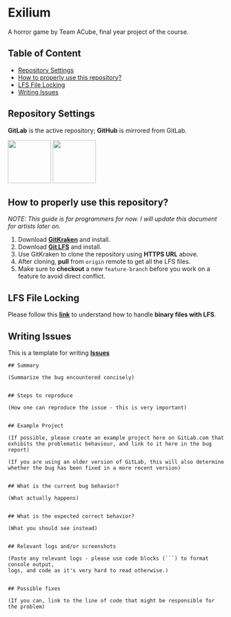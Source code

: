 # Exilium
A horror game by Team ACube, final year project of the course.

## Table of Content
* [Repository Settings](https://gitlab.com/TeamACube/Exilium/blob/master/README.md#repository-settings)
* [How to properly use this repository?](https://gitlab.com/TeamACube/Exilium/blob/master/README.md#how-to-properly-use-this-repository)
* [LFS File Locking](https://gitlab.com/TeamACube/Exilium/blob/master/README.md#lfs-file-locking)
* [Writing Issues](https://gitlab.com/TeamACube/Exilium/blob/master/README.md#writing-issues)

## Repository Settings
**GitLab** is the active repository; **GitHub** is mirrored from GitLab.

[<img src="https://drive.google.com/uc?export=download&id=1iHP-Mri5FMRWEY3OYEb_NG60TKcbB_V2" width="100" height="100" />](https://gitlab.com/TeamACube/Exilium)
[<img src="https://drive.google.com/uc?export=download&id=1Qjvn1wirQhzU-hQbYoD6x8cJMEvqcwRS" width="100" height="100" />](https://github.com/TeamSuperSmash/Exilium)

## How to properly use this repository?
*NOTE: This guide is for programmers for now. I will update this document for artists later on.*
1. Download **[GitKraken](https://www.gitkraken.com/)** and install.
2. Download **[Git LFS](https://git-lfs.github.com/)** and install.
3. Use GitKraken to clone the repository using **HTTPS URL** above.
4. After cloning, **pull** from `origin` remote to get all the LFS files.
5. Make sure to **checkout** a new `feature-branch` before you work on a feature to avoid direct conflict.

## LFS File Locking
Please follow this **[link](https://docs.gitlab.com/ee/workflow/lfs/manage_large_binaries_with_git_lfs.html#file-locking)** to understand how to handle **binary files with LFS**.

## Writing Issues
This is a template for writing **[Issues](https://gitlab.com/TeamACube/Exilium/issues)**
```
## Summary

(Summarize the bug encountered concisely)


## Steps to reproduce

(How one can reproduce the issue - this is very important)


## Example Project

(If possible, please create an example project here on GitLab.com that exhibits the problematic behaviour, and link to it here in the bug report)

(If you are using an older version of GitLab, this will also determine whether the bug has been fixed in a more recent version)


## What is the current bug behavior?

(What actually happens)


## What is the expected correct behavior?

(What you should see instead)


## Relevant logs and/or screenshots

(Paste any relevant logs - please use code blocks (```) to format console output,
logs, and code as it's very hard to read otherwise.)


## Possible fixes

(If you can, link to the line of code that might be responsible for the problem)
```